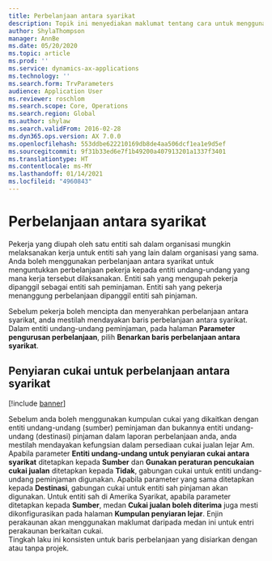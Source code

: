 ```yaml
---
title: Perbelanjaan antara syarikat
description: Topik ini menyediakan maklumat tentang cara untuk menggunakan perbelanjaan antara syarikat untuk menguntukkan perbelanjaan pekerja kepada entiti undang-undang yang mana kerja tersebut dilaksanakan.
author: ShylaThompson
manager: AnnBe
ms.date: 05/20/2020
ms.topic: article
ms.prod: ''
ms.service: dynamics-ax-applications
ms.technology: ''
ms.search.form: TrvParameters
audience: Application User
ms.reviewer: roschlom
ms.search.scope: Core, Operations
ms.search.region: Global
ms.author: shylaw
ms.search.validFrom: 2016-02-28
ms.dyn365.ops.version: AX 7.0.0
ms.openlocfilehash: 553ddbe622210169db8de4aa506dcf1ea1e9d5ef
ms.sourcegitcommit: 9f31b33ed6e7f1b49200a407913201a1337f3401
ms.translationtype: HT
ms.contentlocale: ms-MY
ms.lasthandoff: 01/14/2021
ms.locfileid: "4960843"
---
```

# <a name="intercompany-expenses"></a>Perbelanjaan antara syarikat

Pekerja yang diupah oleh satu entiti sah dalam organisasi mungkin melaksanakan kerja untuk entiti sah yang lain dalam organisasi yang sama. Anda boleh menggunakan perbelanjaan antara syarikat untuk menguntukkan perbelanjaan pekerja kepada entiti undang-undang yang mana kerja tersebut dilaksanakan. Entiti sah yang mengupah pekerja dipanggil sebagai entiti sah peminjaman. Entiti sah yang pekerja menanggung perbelanjaan dipanggil entiti sah pinjaman. 

Sebelum pekerja boleh mencipta dan menyerahkan perbelanjaan antara syarikat, anda mestilah mendayakan baris perbelanjaan antara syarikat. Dalam entiti undang-undang peminjaman, pada halaman **Parameter pengurusan perbelanjaan**, pilih **Benarkan baris perbelanjaan antara syarikat**. 

## <a name="tax-posting-for-intercompany-expenses"></a>Penyiaran cukai untuk perbelanjaan antara syarikat

[!include [banner](../includes/banner.md)]

Sebelum anda boleh menggunakan kumpulan cukai yang dikaitkan dengan entiti undang-undang (sumber) peminjaman dan bukannya entiti undang-undang (destinasi) pinjaman dalam laporan perbelanjaan anda, anda mestilah mendayakan kefungsian dalam persediaan cukai jualan lejar Am. Apabila parameter **Entiti undang-undang untuk penyiaran cukai antara syarikat** ditetapkan kepada **Sumber** dan **Gunakan peraturan pencukaian cukai jualan** ditetapkan kepada **Tidak**, gabungan cukai untuk entiti undang-undang peminjaman digunakan. Apabila parameter yang sama ditetapkan kepada **Destinasi**, gabungan cukai untuk entiti sah pinjaman akan digunakan. Untuk entiti sah di Amerika Syarikat, apabila parameter ditetapkan kepada **Sumber**, medan **Cukai jualan boleh diterima** juga mesti dikonfigurasikan pada halaman  **Kumpulan penyiaran lejar**. Enjin perakaunan akan menggunakan maklumat daripada medan ini untuk entri perakaunan berkaitan cukai.   
Tingkah laku ini konsisten untuk baris perbelanjaan yang disiarkan dengan atau tanpa projek.  
